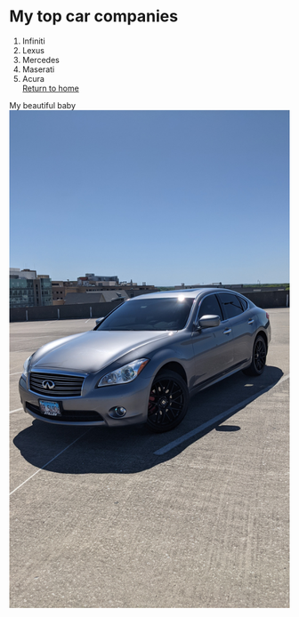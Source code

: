 # My top car companies
1. Infiniti</br>
2. Lexus</br>
3. Mercedes</br>
4. Maserati</br>
5. Acura</br>
[Return to home](README.md)</br>

My beautiful baby </br>
![alt text](car.jpg)
